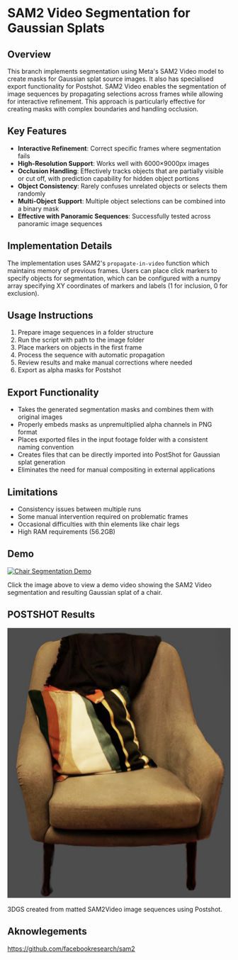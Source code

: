 # SAM2 Video Segmentation for Gaussian Splats

## Overview
This branch implements segmentation using Meta's SAM2 Video model to create masks for Gaussian splat source images. It also has specialised export functionality for Postshot. SAM2 Video enables the segmentation of image sequences by propagating selections across frames while allowing for interactive refinement. This approach is particularly effective for creating masks with complex boundaries and handling occlusion.

## Key Features
- **Interactive Refinement**: Correct specific frames where segmentation fails
- **High-Resolution Support**: Works well with 6000×9000px images
- **Occlusion Handling**: Effectively tracks objects that are partially visible or cut off, with prediction capability for hidden object portions
- **Object Consistency**: Rarely confuses unrelated objects or selects them randomly
- **Multi-Object Support**: Multiple object selections can be combined into a binary mask
- **Effective with Panoramic Sequences**: Successfully tested across panoramic image sequences

## Implementation Details
The implementation uses SAM2's `propagate-in-video` function which maintains memory of previous frames. Users can place click markers to specify objects for segmentation, which can be configured with a numpy array specifying XY coordinates of markers and labels (1 for inclusion, 0 for exclusion).

## Usage Instructions
1. Prepare image sequences in a folder structure
2. Run the script with path to the image folder
3. Place markers on objects in the first frame
4. Process the sequence with automatic propagation
5. Review results and make manual corrections where needed
6. Export as alpha masks for Postshot

## Export Functionality
- Takes the generated segmentation masks and combines them with original images
- Properly embeds masks as unpremultiplied alpha channels in PNG format
- Places exported files in the input footage folder with a consistent naming convention
- Creates files that can be directly imported into PostShot for Gaussian splat generation
- Eliminates the need for manual compositing in external applications
  
## Limitations
- Consistency issues between multiple runs
- Some manual intervention required on problematic frames
- Occasional difficulties with thin elements like chair legs
- High RAM requirements (56.2GB)

## Demo
[![Chair Segmentation Demo](https://storage.googleapis.com/anmstorage/Master_class/Thumbnail_chair.PNG)](https://storage.googleapis.com/anmstorage/Master_class/chair_demo_video.mp4)

Click the image above to view a demo video showing the SAM2 Video segmentation and resulting Gaussian splat of a chair.

## POSTSHOT Results 
![3D Gaussian Splatting Chair Rendering](PostShot_3DGS_results/chair_3DGS.png)

3DGS created from matted SAM2Video image sequences using Postshot.

## Aknowlegements 
https://github.com/facebookresearch/sam2
